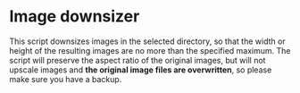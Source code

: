 # Image downsizer

This script downsizes images in the selected directory, so that the width or height of the resulting images are no more than the specified maximum. The script will preserve the aspect ratio of the original images, but will not upscale images and **the original image files are overwritten**, so please make sure you have a backup.